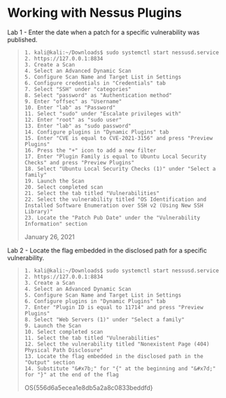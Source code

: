 # Working with Nessus Plugins

Lab 1 - Enter the date when a patch for a specific vulnerability was published.
>``` shell
>1. kali@kali:~/Downloads$ sudo systemctl start nessusd.service
>2. https://127.0.0.1:8834
>3. Create a Scan
>4. Select an Advanced Dynamic Scan
>5. Configure Scan Name and Target List in Settings
>6. Configure credentials in "Credentials" tab
>7. Select "SSH" under "categories"
>8. Select "password" as "Authentication method"
>9. Enter "offsec" as "Username"
>10. Enter "lab" as "Password"
>11. Select "sudo" under "Escalate privileges with"
>12. Enter "root" as "sudo user"
>13. Enter "lab" as "sudo password"
>14. Configure plugins in "Dynamic Plugins" tab
>15. Enter "CVE is equal to CVE-2021-3156" and press "Preview Plugins"
>16. Press the "+" icon to add a new filter
>17. Enter "Plugin Family is equal to Ubuntu Local Security Checks" and press "Preview Plugins"
>18. Select "Ubuntu Local Security Checks (1)" under "Select a family"
>19. Launch the Scan
>20. Select completed scan
>21. Select the tab titled "Vulnerabilities"
>22. Select the vulnerability titled "OS Identification and Installed Software Enumeration over SSH v2 (Using New SSH Library)"
>23. Locate the "Patch Pub Date" under the "Vulnerability Information" section
>```
>January 26, 2021

Lab 2 - Locate the flag embedded in the disclosed path for a specific vulnerability.
>``` shell
>1. kali@kali:~/Downloads$ sudo systemctl start nessusd.service
>2. https://127.0.0.1:8834
>3. Create a Scan
>4. Select an Advanced Dynamic Scan
>5. Configure Scan Name and Target List in Settings
>6. Configure plugins in "Dynamic Plugins" tab
>7. Enter "Plugin ID is equal to 11714" and press "Preview Plugins"
>8. Select "Web Servers (1)" under "Select a family"
>9. Launch the Scan
>10. Select completed scan
>11. Select the tab titled "Vulnerabilities"
>12. Select the vulnerability titled "Nonexistent Page (404) Physical Path Disclosure"
>13. Locate the flag embedded in the disclosed path in the "Output" section
>14. Substitute "&#x7b;" for "{" at the beginning and "&#x7d;" for "}" at the end of the flag
>```
>OS{556d6a5ecea1e8db5a2a8c0833beddfd}
